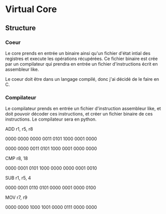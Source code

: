# Virtual Core

## Structure

### Coeur

Le core prends en entrée un binaire ainsi qu'un fichier d'état intial des registres et execute les opérations récupérées. Ce fichier binaire est crée par un compilateur qui prendra en entrée un fichier d'instructions écrit en assembleur like.

Le coeur doit être dans un langage compilé, donc j'ai décidé de le faire en C.

### Compilateur

Le compilateur prends en entrée un fichier d'instruction assembleur like, et doit pouvoir décoder ces instructions, et créer un fichier binaire de ces instructions. Le compilateur sera en python.

ADD r1, r5, r8

0000 0000 0000 0011 0101 1000 0001 0000

0000 0000 0011 0101 1000 0001 0000 0000

CMP r8, 18

0000 0001 0101 1000 0000 0000 0001 0010

SUB r1, r5, 4

0000 0001 0110 0101 0000 0001 0000 0100

MOV r7, r9

0000 0000 1000 1001 0000 0111 0000 0000